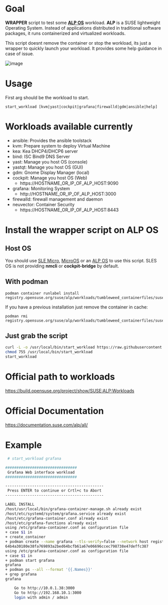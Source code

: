 
# Goal

**WRAPPER** script to test some **[ALP OS](https://github.com/aginies/alp-os#official-documentation)** workload.
**ALP** is a SUSE lightweight Operating System. Instead of applications 
distributed in traditional software packages, it runs 
containerized and virtualized workloads.

This script doesnt remove the container or stop the workload, its just
a wrapper to quickly launch your workload. It provides some help guidance
in case of issue.

![image](https://github.com/aginies/alp-os/blob/53b0e807fa649cba70abb81b3ca85cd60d8f97ef/alp_OS_SUSE.gif)

# Usage

First arg should be the workload to start.

`start_workload [kvm|yast|cockpit|grafana|firewalld|gdm|ansible|help]`

# Workloads available currently

* ansible: Provides the ansible toolstack
* kvm: Prepare system to deploy Virtual Machine
* kea: Kea DHCP4/DHCP6 server
* bind: ISC Bind9 DNS Server
* yast: Manage you host OS (console)
* yastqt: Manage you host OS (GUI)
* gdm: Gnome Display Manager (local)
* cockpit: Manage you host OS (Web)
   * https://HOSTNAME_OR_IP_OF_ALP_HOST:9090
* grafana: Monitoring System
   * http://HOSTNAME_OR_IP_OF_ALP_HOST:3000
* firewalld: firewall management and daemon
* neuvector: Container Security
   * https://HOSTNAME_OR_IP_OF_ALP_HOST:8443

# Install the wrapper script on ALP OS 

## Host OS

You should use [SLE Micro](https://www.suse.com/products/micro/), [MicroOS](https://microos.opensuse.org/) or an [ALP OS](https://download.opensuse.org/repositories/SUSE:/ALP:/PUBLISH/images/) to use this script.
SLES OS is not providing **nmcli** or **cockpit-bridge** by default.

## With podman
```
podman container runlabel install registry.opensuse.org/suse/alp/workloads/tumbleweed_containerfiles/suse/alp/workloads/demo:latest
```

If you have a previous installation just remove the container in cache:
```
podman rmi registry.opensuse.org/suse/alp/workloads/tumbleweed_containerfiles/suse/alp/workloads/demo:latest
```

## Just grab the script

```bash
curl -L -o /usr/local/bin/start_workload https://raw.githubusercontent.com/aginies/alp-os/main/start_workload
chmod 755 /usr/local/bin/start_workload
start_workload
```

# Official path to workloads

https://build.opensuse.org/project/show/SUSE:ALP:Workloads

# Official Documentation

https://documentation.suse.com/alp/all/

# Example

```bash
 # start_workload grafana

################################
 Grafana Web interface workload
################################

--------------------------------------------
 Press ENTER to continue or Crtl+c to Abort
--------------------------------------------

LABEL INSTALL
/host/usr/local/bin/grafana-container-manage.sh already exist
/host/etc/systemd/system/grafana.service already exist
/host/etc/grafana-container.conf already exist
/host/etc/grafana-functions already exist
using /etc/grafana-container.conf as configuration file
+ case $1 in
+ create_container
+ podman create --name grafana --tls-verify=false --network host registry.opensuse.org/suse/alp/workloads/tumbleweed_containerfiles/suse/alp/workloads/grafana:latest
64b4a30180e38fa769893a2bed64bcfb61a67e06696ccec798738e47deffc387
using /etc/grafana-container.conf as configuration file
+ case $1 in
+ podman start grafana
grafana
+ podman ps --all --format '{{.Names}}'
+ grep grafana
grafana

	Go to http://10.0.1.38:3000
	Go to http://192.168.10.1:3000
	login with admin / admin
```
